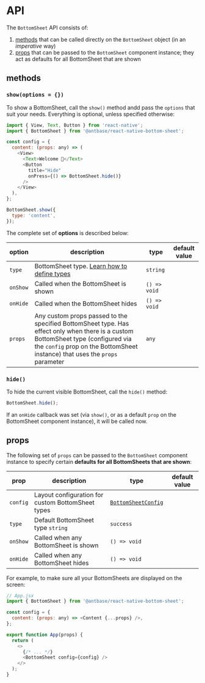 # API

The `BottomSheet` API consists of:

1. [methods](#methods) that can be called directly on the `BottomSheet` object (in an _imperative_ way)
1. [props](#props) that can be passed to the `BottomSheet` component instance; they act as defaults for all BottomSheet that are shown

## methods

### `show(options = {})`

To show a BottomSheet, call the `show()` method andd pass the `options` that suit your needs. Everything is optional, unless specified otherwise:

```js
import { View, Text, Button } from 'react-native';
import { BottomSheet } from '@antbase/react-native-bottom-sheet';

const config = {
  content: (props: any) => (
    <View>
      <Text>Welcome 👋</Text>
      <Button
        title="Hide"
        onPress={() => BottomSheet.hide()}
      />
    </View>
  ),
};

BottomSheet.show({
  type: 'content',
});
```

The complete set of **options** is described below:

| option           | description                                                         | type              | default value |
| ---------------- | ------------------------------------------------------------------- | ----------------- | ------------- |
| `type`           | BottomSheet type.  [Learn how to define types](./layouts.md)        | `string`          |               |
| `onShow`         | Called when the BottomSheet is shown                                | `() => void`      |               |
| `onHide`         | Called when the BottomSheet hides                                   | `() => void`      |               |
| `props`          | Any custom props passed to the specified BottomSheet type. Has effect only when there is a custom BottomSheet type (configured via the `config` prop on the BottomSheet instance) that uses the `props` parameter | `any`             |               |

### `hide()`

To hide the current visible BottomSheet, call the `hide()` method:

```js
BottomSheet.hide();
```

If an `onHide` callback was set (via `show()`, or as a default `prop` on the BottomSheet component instance), it will be called now.

## props

The following set of `props` can be passed to the `BottomSheet` component instance to specify certain **defaults for all BottomSheets that are shown**:

| prop             | description                                       | type                                         | default value |
| ---------------- | ------------------------------------------------- | -------------------------------------------- | ------------- |
| `config`         | Layout configuration for custom BottomSheet types | [`BottomSheetConfig`](../src/types.ts) |               |
| `type`           | Default BottomSheet type `string`                 | `success`                                    |               |
| `onShow`         | Called when any BottomSheet is shown              | `() => void`                                 |               |
| `onHide`         | Called when any BottomSheet hides                 | `() => void`                                 |               |

For example, to make sure all your BottomSheets are displayed on the screen:

```js
// App.jsx
import { BottomSheet } from '@antbase/react-native-bottom-sheet';

const config = {
  content: (props: any) => <Content {...props} />,
};

export function App(props) {
  return (
    <>
      {/* ... */}
      <BottomSheet config={config} />
    </>
  );
}
```
